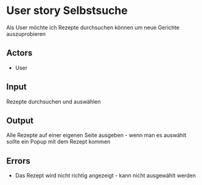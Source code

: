 # User story Selbstsuche

Als User möchte ich Rezepte durchsuchen können um neue Gerichte auszuprobieren

## Actors

* User

## Input

Rezepte durchsuchen und auswählen

## Output 

Alle Rezepte auf einer eigenen Seite ausgeben - wenn man es auswählt sollte ein Popup mit dem Rezept kommen

## Errors

* Das Rezept wird nicht richtig angezeigt - kann nicht ausgewählt werden